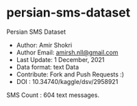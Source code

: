 # persian-sms-dataset
Persian SMS Dataset

* Author: Amir Shokri
* Author Email: amirsh.nll@gmail.com
* Last Update: 1 December, 2021
* Data format: text Data
* Contribute: Fork and Push Requests :)
* DOI : 10.34740/kaggle/dsv/2958921

SMS Count : 604 text messages.
